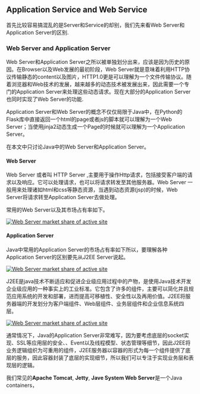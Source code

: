 ## Application Service and Web Service

首先比较容易搞混乱的是Server和Service的却别，我们先来看Web Server和Application Server的区别.
### Web Server and Application Server
Web Server和Application Server之所以被单独划分出来，应该是因为历史的原因。在Browser以及Web发展的最初阶段，Web Server就是意味着利用HTTP协议传输静态的content以及图片，HTTP1.0更是可以理解为一个文件传输协议。随着浏览器和Web技术的发展，越来越多的动态技术被发展出来，因此需要一个专门的Application Server来处理这些动态请求。现在大部分的Application Server也同时实现了Web Server的功能.

Application Server和Web Server的概念不仅仅局限于Java中，在Python的Flask库中直接返回一个html的page或者js的脚本就可以理解为一个Web Server；当使用jinja2动态生成一个Page的时候就可以理解为一个Application Server。

在本文中只讨论Java中的Web Server和Application Server。

#### Web Server

Web Server 或者叫 HTTP Server ,主要用于操作Http请求，包括接受客户端的请求以及响应。它可以处理请求，也可以将请求转发至其他服务器。Web Server 一般用来处理诸如html和css等静态资源，当遇到动态资源(jsp)的时候，Web Server将请求转至Application Server去做处理。

常用的Web Server以及其市场占有率如下。

<a href="#">
    <img src="{{ site.baseurl }}/img/web_server_market_shared.png" alt="Web Server market share of active site">
</a>

#### Application Server

Java中常用的Application Server的市场占有率如下所以，要理解各种Application Server的区别要先从J2EE Server说起。

<a href="#">
    <img src="{{ site.baseurl }}/img/java_application_server.png" alt="Web Server market share of active site">
</a>

J2EE是java技术不断适应和促进企业级应用过程中的产物，是使用Java技术开发企业级应用的一种事实上的工业标准。它包含了许多的组件，主要可以简化并且规范应用系统的开发和部署，进而提高可移植性、安全性以及再用价值。J2EE将服务器端的开发划分为客户端组件、Web层组件、业务层组件和企业信息系统四层。

<a href="#">
    <img src="{{ site.baseurl }}/img/j2ee_layer.jpg" alt="Web Server market share of active site">
</a>

通常情况下，Java的Application Server非常难写，因为要考虑底层的socket实现、SSL等应用层的安全、、Event以及线程模型、状态管理等细节，因此J2EE将业务逻辑组织为可重用的组件，J2EE服务器以容器的形式为每一个组件提供了底层的服务，因此容器封装了底层的实现细节，所以我们可以专注于实现业务层和表现层的逻辑。

我们常见的**Apache Tomcat**, **Jetty**, **Jave System Web Server**是一个Java containers，











